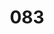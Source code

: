 ---
title: "083"
fact: "The Canary Islands are named after dogs. In Spanish, the name is 'Islas Canarias', which comes from the latin phrase 'Canariae Insulae' meaning 'Island of dogs'. The canary bird has nothing to do with it!"
---